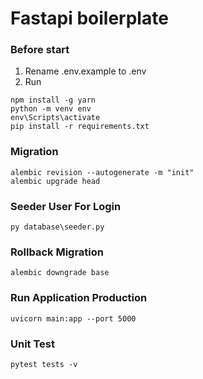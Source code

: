 # Fastapi boilerplate

### Before start

1. Rename .env.example to .env
2. Run

```
npm install -g yarn
python -m venv env
env\Scripts\activate
pip install -r requirements.txt
```

### Migration

```
alembic revision --autogenerate -m "init"
alembic upgrade head
```

### Seeder User For Login
```
py database\seeder.py
```

### Rollback Migration

```
alembic downgrade base

```

### Run Application Production

```
uvicorn main:app --port 5000

```

### Unit Test

```
pytest tests -v

```
